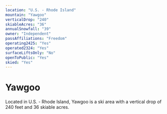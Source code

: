 ```yaml
---
location: "U.S. - Rhode Island"
mountain: "Yawgoo"
verticalDrop: "240"
skiableAcres: "36"
annualSnowfall: "39"
owner: "Independent"
passAffiliations: "Freedom"
operating2425: "Yes"
operated2324: "Yes"
surfaceLiftsOnly: "No"
openToPublic: "Yes"
skied: "Yes"
---
```


# Yawgoo

Located in U.S. - Rhode Island, Yawgoo is a ski area with a vertical drop of 240 feet and 36 skiable acres.